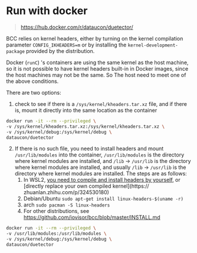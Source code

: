 # Run with docker

> https://hub.docker.com/r/dataucon/duetector/

BCC relies on kernel headers, either by turning on the kernel compilation parameter `CONFIG_IKHEADERS=m` or by installing the `kernel-development-package` provided by the distribution.

Docker (`runC`) 's containers are using the same kernel as the host machine, so it is not possible to have kernel headers built-in in Docker images, since the host machines may not be the same. So The host need to meet one of the above conditions.

There are two options:

1. check to see if there is a `/sys/kernel/kheaders.tar.xz` file, and if there is, mount it directly into the same location as the container

```Bash
docker run -it --rm --privileged \
-v /sys/kernel/kheaders.tar.xz:/sys/kernel/kheaders.tar.xz \
-v /sys/kernel/debug:/sys/kernel/debug \
dataucon/duetector
```

2. If there is no such file, you need to install headers and mount `/usr/lib/modules` into the container, `/usr/lib/modules` is the directory where kernel modules are installed, and `/lib` -> `/usr/lib` is the directory where kernel modules are installed, and usually `/lib` -> `/usr/lib` is the directory where kernel modules are installed. The steps are as follows:
   1. In WSL2, [you need to compile and install headers by yourself](https://github.com/iovisor/bcc/blob/master/INSTALL.md#install-packages), or [directly replace your own compiled kernel](https:// zhuanlan.zhihu.com/p/324530180)
   2. Debian/Ubuntu `sudo apt-get install linux-headers-$(uname -r)`
   3. arch `sudo pacman -S linux-headers`
   4. For other distributions, see https://github.com/iovisor/bcc/blob/master/INSTALL.md

```Bash
docker run -it --rm --privileged \
-v /usr/lib/modules:/usr/lib/modules \
-v /sys/kernel/debug:/sys/kernel/debug \
dataucon/duetector
```
